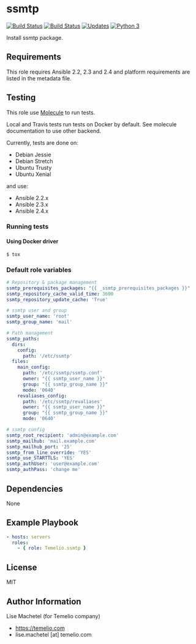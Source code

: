 # ssmtp

[![Build Status](https://img.shields.io/travis/Temelio/ansible-role-ssmtp/master.svg?label=travis_master)](https://travis-ci.org/Temelio/ansible-role-ssmtp)
[![Build Status](https://img.shields.io/travis/Temelio/ansible-role-ssmtp/develop.svg?label=travis_develop)](https://travis-ci.org/Temelio/ansible-role-ssmtp)
[![Updates](https://pyup.io/repos/github/Temelio/ansible-role-ssmtp/shield.svg)](https://pyup.io/repos/github/Temelio/ansible-role-ssmtp/)
[![Python 3](https://pyup.io/repos/github/Temelio/ansible-role-ssmtp/python-3-shield.svg)](https://pyup.io/repos/github/Temelio/ansible-role-ssmtp/)



Install ssmtp package.

## Requirements

This role requires Ansible 2.2, 2.3 and 2.4
and platform requirements are listed in the metadata file.

## Testing

This role use [Molecule](https://github.com/metacloud/molecule/) to run tests.

Local and Travis tests run tests on Docker by default.
See molecule documentation to use other backend.

Currently, tests are done on:
- Debian Jessie
- Debian Stretch
- Ubuntu Trusty
- Ubuntu Xenial

and use:
- Ansible 2.2.x
- Ansible 2.3.x
- Ansible 2.4.x

### Running tests

#### Using Docker driver

```
$ tox
```

### Default role variables

``` yaml
# Repository & package management
ssmtp_prerequisites_packages: "{{ _ssmtp_prerequisites_packages }}"
ssmtp_repository_cache_valid_time: 3600
ssmtp_repository_update_cache: 'True'

# ssmtp user and group
ssmtp_user_name: 'root'
ssmtp_group_name: 'mail'

# Path management
ssmtp_paths:
  dirs:
    config:
      path: '/etc/ssmtp'
  files:
    main_config:
      path: '/etc/ssmtp/ssmtp.conf'
      owner: "{{ ssmtp_user_name }}"
      group: "{{ ssmtp_group_name }}"
      mode: '0640'
    revaliases_config:
      path: '/etc/ssmtp/revaliases'
      owner: "{{ ssmtp_user_name }}"
      group: "{{ ssmtp_group_name }}"
      mode: '0640'

# ssmtp config
ssmtp_root_recipient: 'admin@example.com'
ssmtp_mailhub: 'mail.example.com'
ssmtp_mailhub_port: '25'
ssmtp_from_line_override: 'YES'
ssmtp_use_STARTTLS: 'YES'
ssmtp_authUser: 'user@example.com'
ssmtp_authPass: 'change me'
```

## Dependencies

None

## Example Playbook

``` yaml
- hosts: servers
  roles:
    - { role: Temelio.ssmtp }
```

## License

MIT

## Author Information

Lise Machetel (for Temelio company)
- https://temelio.com
- lise.machetel [at] temelio.com
